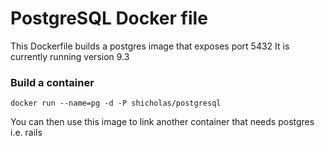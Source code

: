 # PostgreSQL Docker file

This Dockerfile builds a postgres image that exposes port 5432
It is currently running version 9.3

### Build a container

```
docker run --name=pg -d -P shicholas/postgresql
```

You can then use this image to link another container that needs postgres i.e. rails
